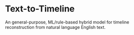 # Text-to-Timeline
An general-purpose, ML/rule-based hybrid model for timeline reconstruction from natural language English text.
